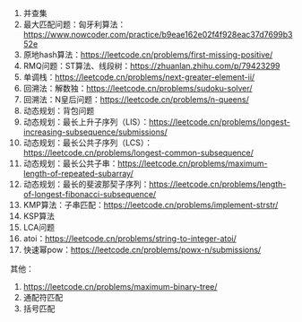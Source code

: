 1. 并查集
2. 最大匹配问题：匈牙利算法：https://www.nowcoder.com/practice/b9eae162e02f4f928eac37d7699b352e
3. 原地hash算法：https://leetcode.cn/problems/first-missing-positive/
4. RMQ问题：ST算法、线段树：https://zhuanlan.zhihu.com/p/79423299
5. 单调栈：https://leetcode.cn/problems/next-greater-element-ii/
6. 回溯法：解数独：https://leetcode.cn/problems/sudoku-solver/
7. 回溯法：N皇后问题：https://leetcode.cn/problems/n-queens/
8. 动态规划：背包问题
9. 动态规划：最长上升子序列（LIS）：https://leetcode.cn/problems/longest-increasing-subsequence/submissions/
10. 动态规划：最长公共子序列（LCS）：https://leetcode.cn/problems/longest-common-subsequence/
11. 动态规划：最长公共子串：https://leetcode.cn/problems/maximum-length-of-repeated-subarray/
12. 动态规划：最长的斐波那契子序列：https://leetcode.cn/problems/length-of-longest-fibonacci-subsequence/
13. KMP算法：子串匹配：https://leetcode.cn/problems/implement-strstr/
14. KSP算法
15. LCA问题
16. atoi：https://leetcode.cn/problems/string-to-integer-atoi/
17. 快速幂pow：https://leetcode.cn/problems/powx-n/submissions/

其他：
1. https://leetcode.cn/problems/maximum-binary-tree/
2. 通配符匹配
3. 括号匹配

